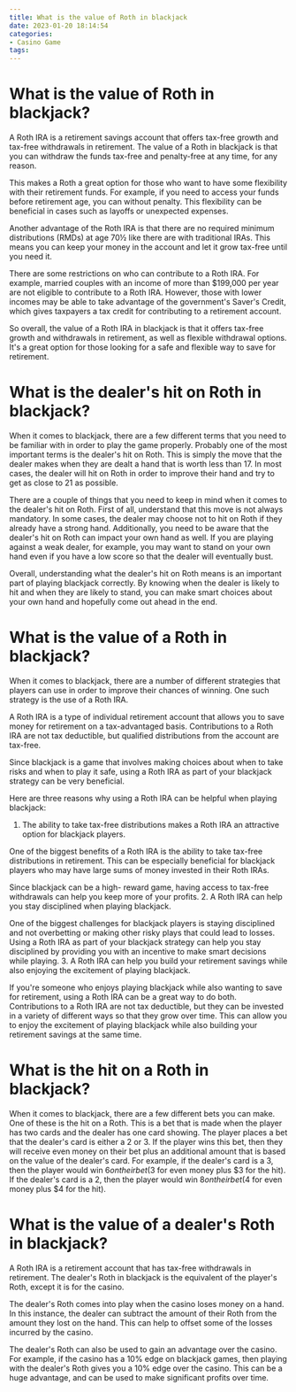 ```yaml
---
title: What is the value of Roth in blackjack
date: 2023-01-20 18:14:54
categories:
- Casino Game
tags:
---
```



#  What is the value of Roth in blackjack?

A Roth IRA is a retirement savings account that offers tax-free growth and tax-free withdrawals in retirement. The value of a Roth in blackjack is that you can withdraw the funds tax-free and penalty-free at any time, for any reason.

This makes a Roth a great option for those who want to have some flexibility with their retirement funds. For example, if you need to access your funds before retirement age, you can without penalty. This flexibility can be beneficial in cases such as layoffs or unexpected expenses.

Another advantage of the Roth IRA is that there are no required minimum distributions (RMDs) at age 70½ like there are with traditional IRAs. This means you can keep your money in the account and let it grow tax-free until you need it.

There are some restrictions on who can contribute to a Roth IRA. For example, married couples with an income of more than $199,000 per year are not eligible to contribute to a Roth IRA. However, those with lower incomes may be able to take advantage of the government's Saver's Credit, which gives taxpayers a tax credit for contributing to a retirement account.

So overall, the value of a Roth IRA in blackjack is that it offers tax-free growth and withdrawals in retirement, as well as flexible withdrawal options. It's a great option for those looking for a safe and flexible way to save for retirement.

#  What is the dealer's hit on Roth in blackjack?

When it comes to blackjack, there are a few different terms that you need to be familiar with in order to play the game properly. Probably one of the most important terms is the dealer's hit on Roth. This is simply the move that the dealer makes when they are dealt a hand that is worth less than 17. In most cases, the dealer will hit on Roth in order to improve their hand and try to get as close to 21 as possible.

There are a couple of things that you need to keep in mind when it comes to the dealer's hit on Roth. First of all, understand that this move is not always mandatory. In some cases, the dealer may choose not to hit on Roth if they already have a strong hand. Additionally, you need to be aware that the dealer's hit on Roth can impact your own hand as well. If you are playing against a weak dealer, for example, you may want to stand on your own hand even if you have a low score so that the dealer will eventually bust.

Overall, understanding what the dealer's hit on Roth means is an important part of playing blackjack correctly. By knowing when the dealer is likely to hit and when they are likely to stand, you can make smart choices about your own hand and hopefully come out ahead in the end.

#  What is the value of a Roth in blackjack?

When it comes to blackjack, there are a number of different strategies that players can use in order to improve their chances of winning. One such strategy is the use of a Roth IRA.

A Roth IRA is a type of individual retirement account that allows you to save money for retirement on a tax-advantaged basis. Contributions to a Roth IRA are not tax deductible, but qualified distributions from the account are tax-free.

Since blackjack is a game that involves making choices about when to take risks and when to play it safe, using a Roth IRA as part of your blackjack strategy can be very beneficial.

Here are three reasons why using a Roth IRA can be helpful when playing blackjack:

1. The ability to take tax-free distributions makes a Roth IRA an attractive option for blackjack players.

One of the biggest benefits of a Roth IRA is the ability to take tax-free distributions in retirement. This can be especially beneficial for blackjack players who may have large sums of money invested in their Roth IRAs.

Since blackjack can be a high- reward game, having access to tax-free withdrawals can help you keep more of your profits.
2. A Roth IRA can help you stay disciplined when playing blackjack.

One of the biggest challenges for blackjack players is staying disciplined and not overbetting or making other risky plays that could lead to losses. Using a Roth IRA as part of your blackjack strategy can help you stay disciplined by providing you with an incentive to make smart decisions while playing.
3. A Roth IRA can help you build your retirement savings while also enjoying the excitement of playing blackjack.

If you're someone who enjoys playing blackjack while also wanting to save for retirement, using a Roth IRA can be a great way to do both. Contributions to a Roth IRA are not tax deductible, but they can be invested in a variety of different ways so that they grow over time. This can allow you to enjoy the excitement of playing blackjack while also building your retirement savings at the same time.

#  What is the hit on a Roth in blackjack?

When it comes to blackjack, there are a few different bets you can make. One of these is the hit on a Roth. This is a bet that is made when the player has two cards and the dealer has one card showing. The player places a bet that the dealer's card is either a 2 or 3. If the player wins this bet, then they will receive even money on their bet plus an additional amount that is based on the value of the dealer's card. For example, if the dealer's card is a 3, then the player would win $6 on their bet ($3 for even money plus $3 for the hit). If the dealer's card is a 2, then the player would win $8 on their bet ($4 for even money plus $4 for the hit).

#  What is the value of a dealer's Roth in blackjack?

A Roth IRA is a retirement account that has tax-free withdrawals in retirement. The dealer's Roth in blackjack is the equivalent of the player's Roth, except it is for the casino.

The dealer's Roth comes into play when the casino loses money on a hand. In this instance, the dealer can subtract the amount of their Roth from the amount they lost on the hand. This can help to offset some of the losses incurred by the casino.

The dealer's Roth can also be used to gain an advantage over the casino. For example, if the casino has a 10% edge on blackjack games, then playing with the dealer's Roth gives you a 10% edge over the casino. This can be a huge advantage, and can be used to make significant profits over time.